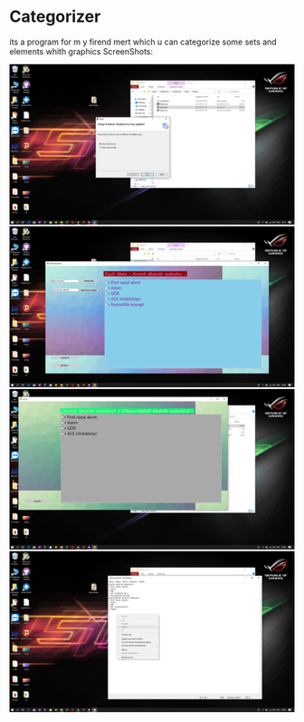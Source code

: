 # Categorizer
its a program for m y firend mert which u can categorize some sets and elements whith graphics
ScreenShots:

![](fotos/5.png)
![](fotos/2.png)
![](fotos/3.png)
![](fotos/4.png)

